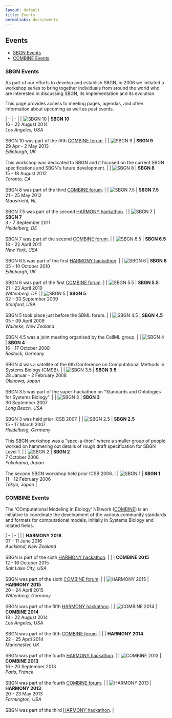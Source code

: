 ```yaml
---
layout: default
title: Events
permalinks: docs/events
---
```


## Events

*  [SBGN Events](#sbgn-events)
*  [COMBINE Events](#combine-events)

### SBGN Events

As part of our efforts to develop and establish SBGN, in 2006 we initiated a workshop series to bring together individuals from around the world who are interested in discussing SBGN, its implementation and its evolution.

This page provides access to meeting pages, agendas, and other information about upcoming as well as past events.

| - | - |
| ![SBGN 10](../images/events/SBGN10-100x100.jpg) | **SBGN 10**<br>16 - 22 August 2014<br>*Los Angeles, USA*<br><br>SBGN 10 was part of the fifth [COMBINE forum](http://co.mbine.org/events/COMBINE_2014). |
| ![SBGN 9](../images/events/SBGN9-100x100.png) | **SBGN 9**<br>29 Apr - 2 May 2013<br>*Edinburgh, UK*<br><br>This workshop was dedicated to SBGN and it focused on the current SBGN specifications and SBGN's future development. |
| ![SBGN 8](../images/events/SBGN8-100x100.jpg) | **SBGN 8**<br>15 - 18 August 2012<br>*Toronto, CA*<br><br>SBGN 8 was part of the third [COMBINE forum](http://co.mbine.org/events/COMBINE_2012). |
| ![SBGN 7.5](../images/events/SBGN7.5-100x100.jpg) | **SBGN 7.5**<br>21 - 25 May 2012<br>*Maastricht, NL*<br><br>SBGN 7.5 was part of the second [HARMONY hackathon](http://co.mbine.org/events/HARMONY_2012). |
| ![SBGN 7](../images/events/SBGN7-100x100.jpg) | **SBGN 7**<br>3 - 7 September 2011<br>*Heidelberg, DE*<br><br>SBGN 7 was part of the second [COMBINE forum](http://co.mbine.org/events/COMBINE_2011). |
| ![SBGN 6.5](../images/events/SBGN6.5-100x100.jpg) | **SBGN 6.5**<br>18 - 22 April 2011<br>*New York, USA*<br><br>SBGN 6.5 was part of the first [HARMONY hackathon](http://co.mbine.org/events/HARMONY_2011). |
| ![SBGN 6](../images/events/SBGN6-100x100.jpg) | **SBGN 6**<br>05 - 10 October 2010<br>*Edinburgh, UK*<br><br>SBGN 6 was part of the first [COMBINE forum](http://co.mbine.org/events/COMBINE_2010). |
| ![SBGN 5.5](../images/events/SBGN5.5-100x100.jpg) | **SBGN 5.5**<br>21 - 23 April 2010<br>*Wittenberg, DE* |
| ![SBGN 5](../images/events/SBGN5-100x100.jpg) | **SBGN 5**<br>02 - 03 September 2009<br>*Stanford, USA*<br><br>SBGN 5 took place just before the SBML forum. |
| ![SBGN 4.5](../images/events/SBGN4.5-100x100.jpg) | **SBGN 4.5**<br>05 - 09 April 2009<br>*Waiheke, New Zealand*<br><br>SBGN 4.5 was a joint meeting organised by the CellML group. |
| ![SBGN 4](../images/events/SBGN4-100x100.jpg) | **SBGN 4**<br>16 - 17 October 2008<br>*Rostock, Germany*<br><br>SBGN 4 was a satellite of the 6th Conference on Computational Methods in Systems Biology (CMSB). |
| ![SBGN 3.5](../images/events/SBGN3.5-100x100.jpg) | **SBGN 3.5**<br>28 Januar - 2 February 2008<br>*Okinawa, Japan*<br><br>SBGN 3.5 was part of the super-hackathon on "Standards and Ontologies for Systems Biology". |
| ![SBGN 3](../images/events/SBGN3-100x100.jpg) | **SBGN 3**<br>30 September 2007<br>*Long Beach, USA*<br><br>SBGN 3 was held prior ICSB 2007. |
| ![SBGN 2.5](../images/events/SBGN2.5-100x100.jpg) | **SBGN 2.5**<br>15 - 17 March 2007<br>*Heidelberg, Germany*<br><br>This SBGN workshop was a "spec-a-thon" where a smaller group of people worked on hammering out details of rough draft specification for SBGN Level 1. |
| ![SBGN 2](../images/events/SBGN2-100x100.jpg) | **SBGN 2**<br>7 October 2006<br>*Yokohama, Japan*<br><br>The second SBGN workshop held prior ICSB 2006. |
| ![SBGN 1](../images/events/SBGN1-100x100.jpg) | **SBGN 1**<br>11 - 12 February 2006<br>*Tokyo, Japan* |


### COMBINE Events

The 'COmputational Modeling in BIology' NEtwork ([COMBINE](http://co.mbine.org/)) is an initiative to coordinate the development of the various community standards and formats for computational models, initially in Systems Biology and related fields.

| - | - |
| | **HARMONY 2016**<br>07 - 11 June 2016<br>*Auckland, New Zealand*<br><br>SBGN is part of the sixth [HARMONY hackathon](http://co.mbine.org/events/HARMONY_2016). |
| | **COMBINE 2015**<br>12 - 16 October 2015<br>*Salt Lake City, USA*<br><br>SBGN was part of the sixth [COMBINE forum](http://co.mbine.org/events/COMBINE_2015). |
| ![HARMONY 2015](../images/events/HARMONY2015-100x100.jpg) | **HARMONY 2015**<br>20 - 24 April 2015<br>*Wittenberg, Germany*<br><br>SBGN was part of the fifth [HARMONY hackathon](http://co.mbine.org/events/HARMONY_2015). |
| ![COMBINE 2014](../images/events/COMBINE2014-100x100.jpg) | **COMBINE 2014**<br>18 - 22 August 2014<br>*Los Angeles, USA*<br><br>SBGN was part of the fifth [COMBINE forum](http://co.mbine.org/events/COMBINE_2014). |
| | **HARMONY 2014**<br>22 - 25 April 2014<br>*Manchester, UK*<br><br>SBGN was part of the fourth [HARMONY hackathon](http://co.mbine.org/events/HARMONY_2014). |
| ![COMBINE 2013](../images/events/COMBINE2013-100x100.jpg) | **COMBINE 2013**<br>16 - 20 September 2013<br>*Paris, France*<br><br>SBGN was part of the fourth [COMBINE forum](http://co.mbine.org/events/COMBINE_2013). |
| ![HARMONY 2013](../images/events/HARMONY2013-100x100.jpg) | **HARMONY 2013**<br>20 - 23 May 2013<br>*Farmington, USA*<br><br>SBGN was part of the third [HARMONY hackathon](http://co.mbine.org/events/HARMONY_2013). |
